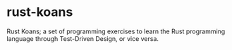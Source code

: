 # rust-koans
Rust Koans; a set of programming exercises to learn the Rust programming language through Test-Driven Design, or vice versa.
